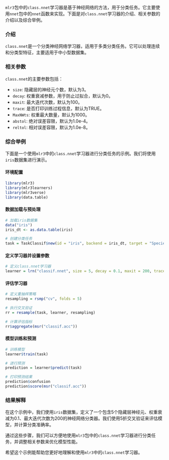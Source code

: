 `mlr3`包中的`class.nnet`学习器是基于神经网络的方法，用于分类任务。它主要使用`nnet`包中的`nnet`函数来实现。下面是对`class.nnet`学习器的介绍、相关参数的介绍以及综合举例。

### 介绍

`class.nnet`是一个分类神经网络学习器，适用于多类分类任务。它可以处理连续和分类型特征，主要适用于中小型数据集。

### 相关参数

`class.nnet`的主要参数包括：

- `size`: 隐藏层的神经元个数，默认为3。
- `decay`: 权重衰减参数，用于防止过拟合，默认为0。
- `maxit`: 最大迭代次数，默认为100。
- `trace`: 是否打印训练过程信息，默认为TRUE。
- `MaxNWts`: 权重最大数量，默认为1000。
- `abstol`: 绝对误差容限，默认为1.0e-4。
- `reltol`: 相对误差容限，默认为1.0e-8。

### 综合举例

下面是一个使用`mlr3`中的`class.nnet`学习器进行分类任务的示例。我们将使用`iris`数据集进行演示。

#### 环境配置

```r
library(mlr3)
library(mlr3learners)
library(mlr3verse)
library(data.table)
```

#### 数据加载与预处理

```r
# 加载iris数据集
data("iris")
iris_dt <- as.data.table(iris)

# 创建分类任务
task = TaskClassif$new(id = "iris", backend = iris_dt, target = "Species")
```

#### 定义学习器并设置参数

```r
# 定义class.nnet学习器
learner = lrn("classif.nnet", size = 5, decay = 0.1, maxit = 200, trace = FALSE)
```

#### 评估学习器

```r
# 定义重抽样策略
resampling = rsmp("cv", folds = 5)

# 执行交叉验证
rr = resample(task, learner, resampling)

# 计算评估指标
rr$aggregate(msr("classif.acc"))
```

#### 模型训练和预测

```r
# 训练模型
learner$train(task)

# 进行预测
prediction = learner$predict(task)

# 打印预测结果
prediction$confusion
prediction$score(msr("classif.acc"))
```

### 结果解释

在这个示例中，我们使用`iris`数据集，定义了一个包含5个隐藏层神经元、权重衰减为0.1、最大迭代次数为200的神经网络分类器。我们使用5折交叉验证来评估模型，并计算分类准确率。

通过这些步骤，我们可以方便地使用`mlr3`包中的`class.nnet`学习器进行分类任务，并调整相关参数来优化模型性能。

希望这个示例能帮助您更好地理解和使用`mlr3`中的`class.nnet`学习器。